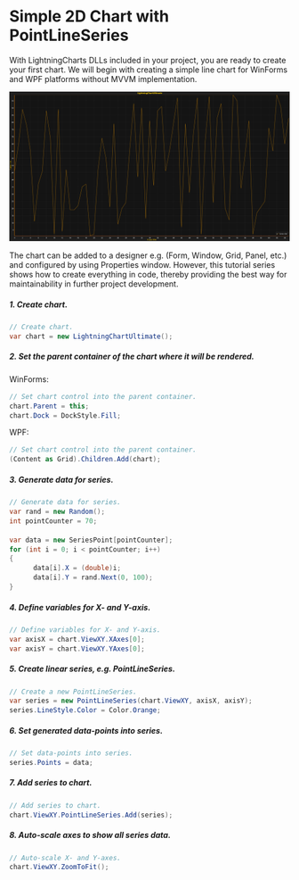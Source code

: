 # Simple 2D Chart with PointLineSeries

With LightningCharts DLLs included in your project, you are ready to create your first chart. We will begin with creating a simple line chart for WinForms and WPF platforms without MVVM implementation.

![](./assets/chart-pointline-series-2d-winforms-wpf.png)

The chart can be added to a designer e.g. \(Form, Window, Grid, Panel, etc.\) and configured by using Properties window. However, this tutorial series shows how to create everything in code, thereby providing the best way for maintainability in further project development.

##### 1. Create chart.

```csharp
// Create chart.
var chart = new LightningChartUltimate();
```

##### 2. Set the parent container of the chart where it will be rendered.

WinForms:

```csharp
// Set chart control into the parent container.
chart.Parent = this; 
chart.Dock = DockStyle.Fill;
```

WPF:

```csharp
// Set chart control into the parent container.
(Content as Grid).Children.Add(chart);
```

##### 3. Generate data for series.

```csharp
// Generate data for series.
var rand = new Random();
int pointCounter = 70;

var data = new SeriesPoint[pointCounter];
for (int i = 0; i < pointCounter; i++) 
{
      data[i].X = (double)i;
      data[i].Y = rand.Next(0, 100);
}
```

##### 4. Define variables for X- and Y-axis.

```csharp
// Define variables for X- and Y-axis.
var axisX = chart.ViewXY.XAxes[0];
var axisY = chart.ViewXY.YAxes[0];
```

##### 5. Create linear series, e.g. PointLineSeries.

```csharp
// Create a new PointLineSeries.
var series = new PointLineSeries(chart.ViewXY, axisX, axisY);
series.LineStyle.Color = Color.Orange;
```

##### 6. Set generated data-points into series.

```csharp
// Set data-points into series.
series.Points = data;
```

##### 7. Add series to chart.

```csharp
// Add series to chart.
chart.ViewXY.PointLineSeries.Add(series);
```

##### 8. Auto-scale axes to show all series data.

```csharp
// Auto-scale X- and Y-axes.
chart.ViewXY.ZoomToFit();
```
